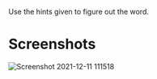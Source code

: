 Use the hints given to figure out the word.

# Screenshots
![Screenshot 2021-12-11 111518](https://user-images.githubusercontent.com/81677957/149609546-9b4e2989-e67a-4843-9531-9fda60f7b84a.png)
